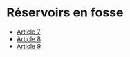 # Réservoirs en fosse

- [Article 7](article-7.md)
- [Article 8](article-8.md)
- [Article 9](article-9.md)
